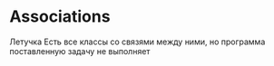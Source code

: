 # Associations
Летучка
Есть все классы со связями между ними, но программа поставленную задачу не выполняет
